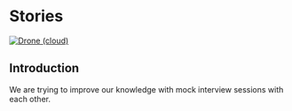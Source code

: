 # Stories

[![Drone (cloud)](https://img.shields.io/drone/build/4lie/stories.svg?style=flat-square&logo=drone)](https://cloud.drone.io/4lie/stories)

## Introduction

We are trying to improve our knowledge with mock interview sessions with each other.
